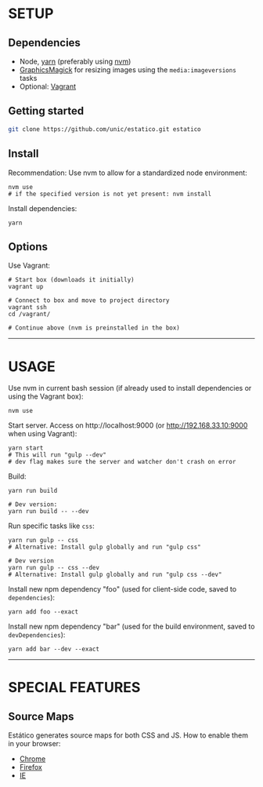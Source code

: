 # SETUP

## Dependencies

* Node, [yarn](https://yarnpkg.com/) (preferably using [nvm](https://github.com/creationix/nvm))
* [GraphicsMagick](http://www.graphicsmagick.org/) for resizing images using the `media:imageversions` tasks
* Optional: [Vagrant](https://www.vagrantup.com/)

## Getting started

```bash
git clone https://github.com/unic/estatico.git estatico
```

## Install

Recommendation: Use nvm to allow for a standardized node environment:

```shell
nvm use
# if the specified version is not yet present: nvm install
```

Install dependencies:

```shell
yarn
```

## Options

Use Vagrant:

```shell
# Start box (downloads it initially)
vagrant up

# Connect to box and move to project directory
vagrant ssh
cd /vagrant/

# Continue above (nvm is preinstalled in the box)
```


----


# USAGE

Use nvm in current bash session (if already used to install dependencies or using the Vagrant box):

```shell
nvm use
```

Start server. Access on http://localhost:9000 (or http://192.168.33.10:9000 when using Vagrant):

```shell
yarn start
# This will run "gulp --dev"
# dev flag makes sure the server and watcher don't crash on error
```

Build:

```shell
yarn run build

# Dev version:
yarn run build -- --dev
```

Run specific tasks like `css`:

```shell
yarn run gulp -- css
# Alternative: Install gulp globally and run "gulp css"

# Dev version
yarn run gulp -- css --dev
# Alternative: Install gulp globally and run "gulp css --dev"
```

Install new npm dependency "foo" (used for client-side code, saved to `dependencies`):

```shell
yarn add foo --exact
```

Install new npm dependency "bar" (used for the build environment, saved to  `devDependencies`):

```shell
yarn add bar --dev --exact
```


----


# SPECIAL FEATURES

## Source Maps

Estático generates source maps for both CSS and JS. How to enable them in your browser:

* [Chrome](https://developer.chrome.com/devtools/docs/javascript-debugging#source-maps)
* [Firefox](https://developer.mozilla.org/en-US/docs/Tools/Debugger/How_to/Use_a_source_map)
* [IE](http://blogs.msdn.com/b/davrous/archive/2014/08/22/enhance-your-javascript-debugging-life-thanks-to-the-source-map-support-available-in-ie11-chrome-opera-amp-firefox.aspx)
